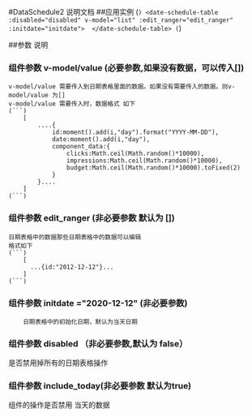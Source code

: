 #DataSchedule2 说明文档
##应用实例 
(```) <date-schedule-table :disabled="disabled" v-model="list" :edit_ranger="edit_ranger" :initdate="initdate"> 
    </date-schedule-table>
(```)

##参数 说明
### 组件参数 v-model/value (必要参数,如果没有数据，可以传入[])
	v-model/value 需要传入到日期表格里面的数据。如果没有需要传入的数据。则v-model/value 为[]
	v-model/value 需要传入时，数据格式 如下
    (```)
        [
            ....{
                id:moment().add(i,"day").format("YYYY-MM-DD"),
                date:moment().add(i,"day"),
                component_data:{
                    clicks:Math.ceil(Math.random()*10000),
                    impressions:Math.ceil(Math.random()*10000),
                    budget:Math.ceil(Math.random()*10000).toFixed(2)
                }
            }....
        ]
    (```)

### 组件参数 edit_ranger (非必要参数 默认为 [])
    日期表格中的数据那些日期表格中的数据可以编辑
    格式如下
    (```)
        [
          ...{id:"2012-12-12"}...
        ]
    (```)

### 组件参数 initdate ="2020-12-12" (非必要参数)
        日期表格中的初始化日期，默认为当天日期


### 组件参数 disabled （非必要参数,默认为 false）
是否禁用掉所有的日期表格操作


### 组件参数 include_today(非必要参数 默认为true)
组件的操作是否禁用 当天的数据